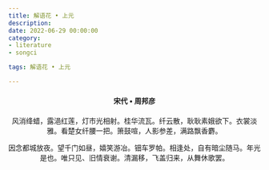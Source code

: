 ```yaml
---
title: 解语花 • 上元
description:
date: 2022-06-29 00:00:00
category:
- literature
- songci

tags: 解语花 • 上元

---
```


<div id="poem-author">
    宋代 • 周邦彦
</div>
<div id="poem-body">
<p class="poem-paragraph">风消绛蜡，露浥红莲，灯市光相射。桂华流瓦。纤云散，耿耿素娥欲下。衣裳淡雅。看楚女纤腰一把。箫鼓喧，人影参差，满路飘香麝。</p>
<p class="poem-paragraph">因念都城放夜。望千门如昼，嬉笑游冶。钿车罗帕。相逢处，自有暗尘随马。年光是也。唯只见、旧情衰谢。清漏移，飞盖归来，从舞休歌罢。</p>

</div>

<style>

#poem-author {
    width: 100%;
    text-align: center;
    margin: 20px 0;
    font-weight: bold;
}
#poem-body {
    width: 100%;
    text-align: center;
}
.poem-paragraph {
    font-family: "仿宋"
}

</style>
